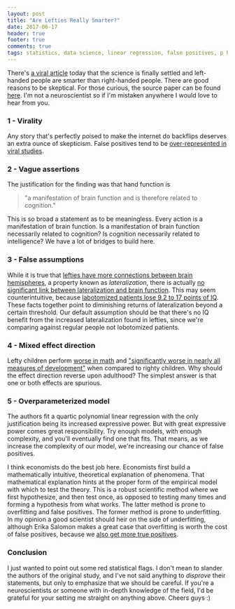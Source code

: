 ```yaml
---
layout: post
title: "Are Lefties Really Smarter?"
date: 2017-06-17
header: true
footer: true
comments: true
tags: statistics, data science, linear regression, false positives, p hacking, left-handed, right-handed, intelligence, IQ, overfitting, underfitting
---
```


There's [a viral article](https://www.indy100.com/article/left-handed-people-smarter-science-ifl-science-maths-7797656) today that the science is finally settled and left-handed people are smarter than right-handed people. There are good reasons to be skeptical. For those curious, the source paper can be found [here](http://journal.frontiersin.org/article/10.3389/fpsyg.2017.00948/full). I'm not a neuroscientist so if I'm mistaken anywhere I would love to hear from you.

### 1 - Virality

Any story that's perfectly poised to make the internet do backflips deserves an extra ounce of skepticism. False positives tend to be [over-represented in viral studies](https://www.scientificamerican.com/article/an-epidemic-of-false-claims/).

### 2 - Vague assertions 

The justification for the finding was that hand function is
> "a manifestation of brain function and is therefore related to cognition."

This is so broad a statement as to be meaningless. Every action is a manifestation of brain function. Is a manifestation of brain function necessarily related to cognition? Is cognition necessarily related to intelligence? We have a lot of bridges to build here.

### 3 - False assumptions

While it is true that [lefties have more connections between brain hemispheres](http://science.sciencemag.org/content/229/4714/665.long), a property known as _lateralization_, there is actually [no significant link between lateralization and brain function](http://www.pnas.org/content/110/36/E3435.full.pdf). This may seem counterintuitive, because [labotomized patients lose 9.2 to 17 points of IQ](https://en.wikipedia.org/wiki/Talk%3ALobotomy#IQ_drop). These facts together point to diminishing returns of lateralization beyond a certain threshold. Our default assumption should be that there's no IQ benefit from the increased lateralization found in lefties, since we're comparing against regular people not lobotomized patients.

### 4 - Mixed effect direction

Lefty children perform [worse in math](http://onlinelibrary.wiley.com/doi/10.1111/j.1467-985X.2012.01074.x/abstract) and ["significantly worse in nearly all measures of development"](https://link.springer.com/article/10.1353/dem.0.0053) when compared to righty children. Why should the effect direction reverse upon adulthood? The simplest answer is that one or both effects are spurious.

### 5 - Overparameterized model

The authors fit a quartic polynomial linear regression with the only justification being its increased expressive power. But with great expressive power comes great responsibility. Try enough models, with enough complexity, and you'll eventually find one that fits. That means, as we increase the complexity of our model, we're increasing our chance of false positives.

I think economists do the best job here. Economists first build a mathematically intuitive, theoretical explanation of phenomena. That mathematical explanation hints at the proper form of the empirical model with which to test the theory. This is a robust scientific method where we first hypothesize, and then test once, as opposed to testing many times and forming a hypothesis from what works. The latter method is prone to overfitting and false positives. The former method is prone to underfitting. In my opinion a good scientist should heir on the side of underfitting, although Erika Salomon makes a great case that overfitting is worth the cost of false positives, because we [also get more true positives](http://www.erikasalomon.com/2015/06/p-hacking-true-effects/).

### Conclusion

I just wanted to point out some red statistical flags. I don't mean to slander the authors of the original study, and I've not said anything to _disprove_ their statements, but only to emphasize that we should be careful. If you're a neuroscientists or someone with in-depth knowledge of the field, I'd be grateful for your setting me straight on anything above. Cheers guys :)
